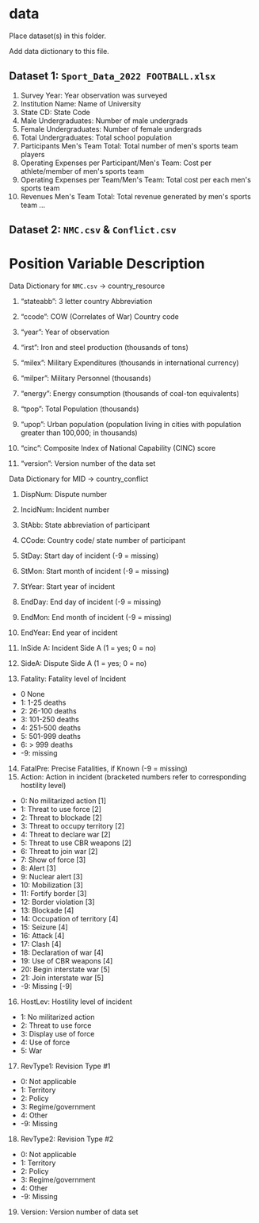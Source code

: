 # data

Place dataset(s) in this folder.

Add data dictionary to this file.

## Dataset 1: `Sport_Data_2022 FOOTBALL.xlsx`

1. Survey Year: Year observation was surveyed 	
2. Institution Name: Name of University 
3. State CD: State Code	
4. Male Undergraduates: Number of male undergrads	
5. Female Undergraduates: Number of female undergrads
6. Total Undergraduates: Total school population
7. Participants Men's Team Total: Total number of men's sports team players
8. Operating Expenses per Participant/Men's Team: Cost per athlete/member of men's sports team
9. Operating Expenses per Team/Men's Team: Total cost per each men's sports team 
10. Revenues Men's Team	Total: Total revenue generated by men's sports team 
...

## Dataset 2: `NMC.csv` & `Conflict.csv`

# Position Variable Description

Data Dictionary for `NMC.csv` -> country_resource 

1. “stateabb”: 3 letter country Abbreviation

2. “ccode”: COW (Correlates of War) Country code

3. “year”: Year of observation

4. “irst”: Iron and steel production (thousands of tons)

5. “milex”: Military Expenditures (thousands in international currency)

6. “milper”: Military Personnel (thousands)

7. “energy”: Energy consumption (thousands of coal-ton equivalents)

8. “tpop”: Total Population (thousands)

9. “upop”: Urban population (population living in cities with
population greater than 100,000; in thousands)

10. “cinc”: Composite Index of National Capability (CINC) score

11. “version”: Version number of the data set

Data Dictionary for MID -> country_conflict

1. DispNum: Dispute number

2. IncidNum: Incident number

3. StAbb: State abbreviation of participant

4. CCode: Country code/ state number of participant

5. StDay: Start day of incident (-9 = missing)

6. StMon: Start month of incident (-9 = missing)

7. StYear: Start year of incident

8. EndDay: End day of incident (-9 = missing)

9. EndMon: End month of incident (-9 = missing)

10. EndYear: End year of incident

11. InSide A: Incident Side A (1 = yes; 0 = no)

12. SideA: Dispute Side A (1 = yes; 0 = no)

13. Fatality: Fatality level of Incident
-  0 None
-  1: 1-25 deaths
-  2: 26-100 deaths
-  3: 101-250 deaths
-  4: 251-500 deaths
-  5: 501-999 deaths
-  6: > 999 deaths
-  -9: missing
14. FatalPre: Precise Fatalities, if Known (-9 = missing)
15. Action: Action in incident (bracketed numbers refer to corresponding hostility level)
-  0: No militarized action [1]
-  1: Threat to use force [2]
-  2: Threat to blockade [2]
-  3: Threat to occupy territory [2]
-  4: Threat to declare war [2]
-  5: Threat to use CBR weapons [2]
-  6: Threat to join war [2]
-  7: Show of force [3]
-  8: Alert [3]
-  9: Nuclear alert [3]
-  10: Mobilization [3]
-  11: Fortify border [3]
-  12: Border violation [3]
-  13: Blockade [4]
-  14: Occupation of territory [4]
-  15: Seizure [4]
-  16: Attack [4]
-  17: Clash [4]
-  18: Declaration of war [4]
-  19: Use of CBR weapons [4]
-  20: Begin interstate war [5]
-  21: Join interstate war [5]
-  -9: Missing [-9]
16. HostLev: Hostility level of incident
-  1: No militarized action
-  2: Threat to use force
-  3: Display use of force
-  4: Use of force
-  5: War
17. RevType1: Revision Type #1
-  0: Not applicable
-  1: Territory
-  2: Policy
-  3: Regime/government
-  4: Other
-  -9: Missing
18. RevType2: Revision Type #2
-  0: Not applicable
-  1: Territory
-  2: Policy
-  3: Regime/government
-  4: Other
-  -9: Missing
19. Version: Version number of data set 

